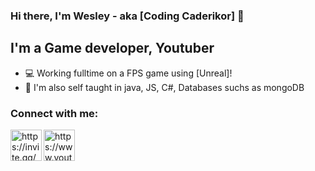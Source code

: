 ### Hi there, I'm Wesley - aka [Coding Caderikor] 🙋

## I'm a Game developer, Youtuber
- 💻 Working fulltime on a FPS game using [Unreal]!
- 📖 I'm also self taught in java, JS, C#, Databases suchs as mongoDB

### Connect with me:

[<img align="left" src="https://yt3.ggpht.com/ytc/AAUvwngytTGNxTh-n4C6TLomue6cb2bYni4XMnzG1m0mOA=s900-c-k-c0x00ffffff-no-rj" width="50px" alt="https://invite.gg/stormace"/>][Discord]
[<img align="left" src="https://www.youtube.com/img/desktop/yt_1200.png" width="50px" alt="https://www.youtube.com/channel/UCfKKueuKEDrdJqRBurbfDXQ"/>][Youtube]

<br />
<br />

[Discord]: https://invite.gg/stormace
[Youtube]: https://www.youtube.com/channel/UCfKKueuKEDrdJqRBurbfDXQ
